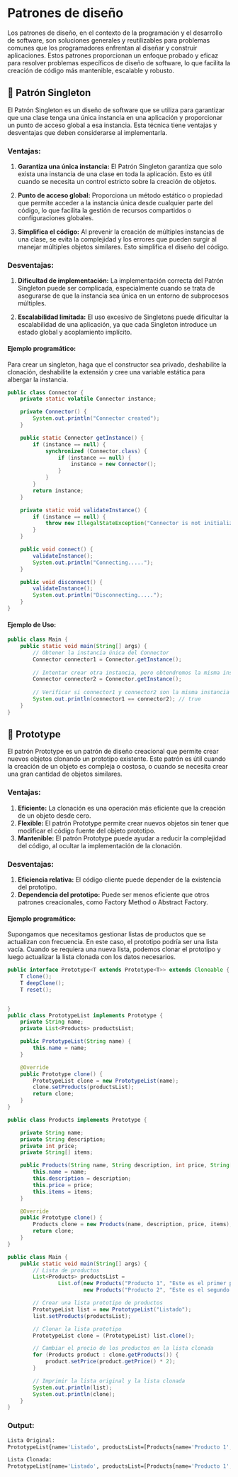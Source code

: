 #  Patrones de diseño 

Los patrones de diseño, en el contexto de la programación y el desarrollo de software, son soluciones generales y reutilizables para problemas comunes que los programadores enfrentan al diseñar y construir aplicaciones. Estos patrones proporcionan un enfoque probado y eficaz para resolver problemas específicos de diseño de software, lo que facilita la creación de código más mantenible, escalable y robusto.


## 💍 Patrón Singleton

El Patrón Singleton es un diseño de software que se utiliza para garantizar que una clase tenga una única instancia en una aplicación y proporcionar un punto de acceso global a esa instancia. Esta técnica tiene ventajas y desventajas que deben considerarse al implementarla.

### Ventajas:

1. **Garantiza una única instancia:** El Patrón Singleton garantiza que solo exista una instancia de una clase en toda la aplicación. Esto es útil cuando se necesita un control estricto sobre la creación de objetos.

2. **Punto de acceso global:** Proporciona un método estático o propiedad que permite acceder a la instancia única desde cualquier parte del código, lo que facilita la gestión de recursos compartidos o configuraciones globales.

3. **Simplifica el código:** Al prevenir la creación de múltiples instancias de una clase, se evita la complejidad y los errores que pueden surgir al manejar múltiples objetos similares. Esto simplifica el diseño del código.

### Desventajas:

1. **Dificultad de implementación:** La implementación correcta del Patrón Singleton puede ser complicada, especialmente cuando se trata de asegurarse de que la instancia sea única en un entorno de subprocesos múltiples.

2. **Escalabilidad limitada:** El uso excesivo de Singletons puede dificultar la escalabilidad de una aplicación, ya que cada Singleton introduce un estado global y acoplamiento implícito.

#### Ejemplo programático:

Para crear un singleton, haga que el constructor sea privado, deshabilite la clonación, deshabilite la extensión y cree una variable estática para albergar la instancia.

```java
public class Connector {
    private static volatile Connector instance;

    private Connector() {
        System.out.println("Connector created");
    }

    public static Connector getInstance() {
        if (instance == null) {
            synchronized (Connector.class) {
                if (instance == null) {
                    instance = new Connector();
                }
            }
        }
        return instance;
    }

    private static void validateInstance() {
        if (instance == null) {
            throw new IllegalStateException("Connector is not initialized");
        }
    }

    public void connect() {
        validateInstance();
        System.out.println("Connecting.....");
    }

    public void disconnect() {
        validateInstance();
        System.out.println("Disconnecting.....");
    }
}
```
#### Ejemplo de Uso:

```java
public class Main {
    public static void main(String[] args) {
        // Obtener la instancia única del Connector
        Connector connector1 = Connector.getInstance();
        
        // Intentar crear otra instancia, pero obtendremos la misma instancia creada previamente
        Connector connector2 = Connector.getInstance();
        
        // Verificar si connector1 y connector2 son la misma instancia
        System.out.println(connector1 == connector2); // true
    }
}
```

## 🐑 Prototype 

El patrón Prototype es un patrón de diseño creacional que permite crear nuevos objetos clonando un prototipo existente. Este patrón es útil cuando la creación de un objeto es compleja o costosa, o cuando se necesita crear una gran cantidad de objetos similares.

### Ventajas:

1. **Eficiente:** La clonación es una operación más eficiente que la creación de un objeto desde cero.
2. **Flexible:**  El patrón Prototype permite crear nuevos objetos sin tener que modificar el código fuente del objeto prototipo.
3. **Mantenible:** El patrón Prototype puede ayudar a reducir la complejidad del código, al ocultar la implementación de la clonación.

### Desventajas:

1. **Eficiencia relativa:** El código cliente puede depender de la existencia del prototipo.
2. **Dependencia del prototipo:** Puede ser menos eficiente que otros patrones creacionales, como Factory Method o Abstract Factory.


#### Ejemplo programático: 
Supongamos que necesitamos gestionar listas de productos que se actualizan con frecuencia. En este caso, el prototipo podría ser una lista vacía. Cuando se requiera una nueva lista, podemos clonar el prototipo y luego actualizar la lista clonada con los datos necesarios.
```java
public interface Prototype<T extends Prototype<T>> extends Cloneable {
    T clone();
    T deepClone();
    T reset();


}
public class PrototypeList implements Prototype {
    private String name;
    private List<Products> productsList;

    public PrototypeList(String name) {
        this.name = name;
    }

    @Override
    public Prototype clone() {
        PrototypeList clone = new PrototypeList(name);
        clone.setProducts(productsList);
        return clone;
    }
}

public class Products implements Prototype {

    private String name;
    private String description;
    private int price;
    private String[] items;

    public Products(String name, String description, int price, String[] items) {
        this.name = name;
        this.description = description;
        this.price = price;
        this.items = items;
    }

    @Override
    public Prototype clone() {
        Products clone = new Products(name, description, price, items);
        return clone;
    }
}

public class Main {
    public static void main(String[] args) {
        // Lista de productos
        List<Products> productsList =
                List.of(new Products("Producto 1", "Este es el primer producto.", 100, new String[]{"Item 1", "Item 2"}),
                        new Products("Producto 2", "Este es el segundo producto.", 200, new String[]{"Item 1", "Item 2"}));

        // Crear una lista prototipo de productos
        PrototypeList list = new PrototypeList("Listado");
        list.setProducts(productsList);

        // Clonar la lista prototipo
        PrototypeList clone = (PrototypeList) list.clone();

        // Cambiar el precio de los productos en la lista clonada
        for (Products product : clone.getProducts()) {
            product.setPrice(product.getPrice() * 2);
        }

        // Imprimir la lista original y la lista clonada
        System.out.println(list);
        System.out.println(clone);
    }
}
``` 
    
### Output: 
```bash
Lista Original:
PrototypeList{name='Listado', productsList=[Products{name='Producto 1', description='Este es el primer producto.', price=100, items=[Item 1, Item 2]}, Products{name='Producto 2', description='Este es el segundo producto.', price=200, items=[Item 1, Item 2]}]}

Lista Clonada:
PrototypeList{name='Listado', productsList=[Products{name='Producto 1', description='Este es el primer producto.', price=200, items=[Item 1, Item 2]}, Products{name='Producto 2', description='Este es el segundo producto.', price=400, items=[Item 1, Item 2]}]}
```








    

